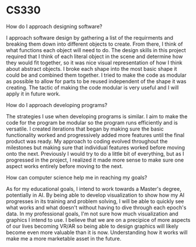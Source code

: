 # CS330

How do I approach designing software?

I approach software design by gathering a list of the requirments and breaking them down into different objects to create.  From there, I think of what functions each object will need to do.  The design skills in this project required that I think of each literal object in the scene and determine how they would fit together, so it was nice visual representation of how I think about abstract objects.  I broke each shape into the most basic shape it could be and combined them together.  I tried to make the code as modular as possible to allow for parts to be reused independent of the shape it was creating.  The tactic of making the code modular is very useful and I will apply it in future work.

How do I approach developing programs?

The strategies I use when developing programs is similar.  I aim to make the code for the program be modular so the program runs efficiently and is versatile.  I created iterations that began by making sure the basic functionality worked and progressively added more features until the final product was ready.  My approach to coding evolved throughout the milestones but making sure that individual features worked before moving onto the next.  Previously I would try to do a little bit of everything, but as I progressed in the project, I realized it made more sense to make sure one aspect works entirely before moving to the next.

How can computer science help me in reaching my goals?

As for my educational goals, I intend to work towards a Master's degree, potentially in AI.  By being able to develop visualization to show how my AI progresses in its training and problem solving, I will be able to quickly see what works and what doesn't without having to dive through each epoch's data.   In my professional goals, I'm not sure how much visualization and graphics I intend to use.  I believe that we are on a precipice of more aspects of our lives becoming VR/AR so being able to design graphics will likely become even more valuable than it is now.  Understanding how it works will make me a more marketable asset in the future.
